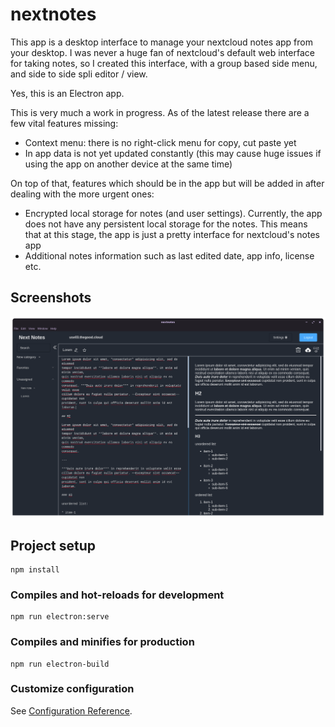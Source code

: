 # nextnotes

This app is a desktop interface to manage your nextcloud notes app from your desktop.
I was never a huge fan of nextcloud's default web interface for taking notes, so I created this interface, with a group based side menu, and side to side spli editor / view.

Yes, this is an Electron app.

This is very much a work in progress. As of the latest release there are a few vital features missing:
- Context menu: there is no right-click menu for copy, cut paste yet
- In app data is not yet updated constantly (this may cause huge issues if using the app on another device at the same time)

On top of that, features which should be in the app but will be added in after dealing with the more urgent ones: 
- Encrypted local storage for notes (and user settings). Currently, the app does not have any persistent local storage for the notes. This means that at this stage, the app is just a pretty interface for nextcloud's notes app
- Additional notes information such as last edited date, app info, license etc.

## Screenshots
![](git_assets/screen-lorem.png)

## Project setup
```
npm install
```

### Compiles and hot-reloads for development
```
npm run electron:serve
```

### Compiles and minifies for production
```
npm run electron-build
```

### Customize configuration
See [Configuration Reference](https://cli.vuejs.org/config/).
